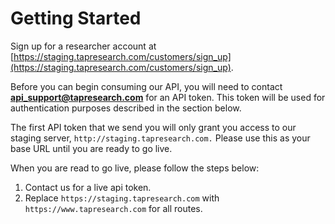 # Getting Started

Sign up for a researcher account at 
[https://staging.tapresearch.com/customers/sign_up](https://staging.tapresearch.com/customers/sign_up).

Before you can begin consuming our API, you will need to contact **api_support@tapresearch.com** for an API token. This token will be used
 for authentication purposes described in the section below.

The first API token that we send you will only grant you access to our staging server, `http://staging.tapresearch.com.` Please use this as
your base URL until you are ready to go live.

When you are read to go live, please follow the steps below:

1. Contact us for a live api token.
2. Replace `https://staging.tapresearch.com` with `https://www.tapresearch.com` for all routes.
